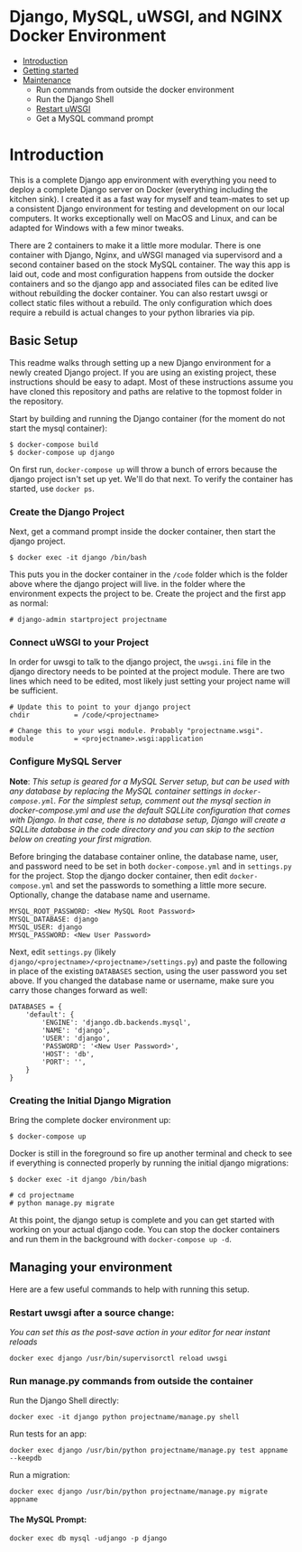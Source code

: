 # Django, MySQL, uWSGI, and NGINX Docker Environment

- [Introduction](#introduction)
- [Getting started](#basic-setup)
- [Maintenance](#managing-your-environment)
  - Run commands from outside the docker environment
  - Run the Django Shell
  - [Restart uWSGI](#restart-uwsgi-after-a-source-change)
  - Get a MySQL command prompt

# Introduction

This is a complete Django app environment with everything you need to deploy a complete Django server on Docker (everything including the kitchen sink). I created it as a fast way for myself and team-mates to set up a consistent Django environment for testing and development on our local computers. It works exceptionally well on MacOS and Linux, and can be adapted for Windows with a few minor tweaks. 

There are 2 containers to make it a little more modular. There is one container with Django, Nginx, and uWSGI managed via supervisord and a second container based on the stock MySQL container. The way this app is laid out, code and most configuration happens from outside the docker containers and so the django app and associated files can be edited live without rebuilding the docker container. You can also restart uwsgi or collect static files without a rebuild. The only configuration which does require a rebuild is actual changes to your python libraries via pip. 

## Basic Setup

This readme walks through setting up a new Django environment for a newly created Django project. If you are using an existing project, these instructions should be easy to adapt. Most of these instructions assume you have cloned this repository and paths are relative to the topmost folder in the repository. 

Start by building and running the Django container (for the moment do not start the mysql container):
    
    $ docker-compose build
    $ docker-compose up django

On first run, `docker-compose up` will throw a bunch of errors because the django project isn't set up yet. We'll do that next. To verify the container has started, use `docker ps`. 

### Create the Django Project

Next, get a command prompt inside the docker container, then start the django project.

    $ docker exec -it django /bin/bash

This puts you in the docker container in the `/code` folder which is the folder above where the django project will live. in the folder where the environment expects the project to be. Create 
the project and the first app as normal:

    # django-admin startproject projectname

### Connect uWSGI to your Project

In order for uwsgi to talk to the django project, the `uwsgi.ini` file in the django directory needs to be pointed at the project module. There are two lines which need to be edited, most likely just setting your project name will be sufficient.

    # Update this to point to your django project
    chdir           = /code/<projectname>

    # Change this to your wsgi module. Probably "projectname.wsgi".
    module          = <projectname>.wsgi:application

### Configure MySQL Server

**Note**: *This setup is geared for a MySQL Server setup, but can be used with any database by replacing the MySQL container settings in `docker-compose.yml`. For the simplest setup, comment out the mysql section in docker-compose.yml and use the default SQLLite configuration that comes with Django. In that case, there is no database setup, Django will create a SQLLite database in the code directory and you can skip to the section below on creating your first migration.*

Before bringing the database container online, the database name, user, and password need to be set in both `docker-compose.yml` and in `settings.py` for the project. Stop the django docker container, then edit `docker-compose.yml` and set the passwords to something a little more secure. Optionally, change the database name and username.

    MYSQL_ROOT_PASSWORD: <New MySQL Root Password>
    MYSQL_DATABASE: django
    MYSQL_USER: django
    MYSQL_PASSWORD: <New User Password>

Next, edit `settings.py` (likely `django/<projectname>/<projectname>/settings.py`) and paste the following in place of the existing `DATABASES` section, using the user password you set above. If you changed the database name or username, make sure you carry those changes forward as well: 

    DATABASES = {
        'default': {
            'ENGINE': 'django.db.backends.mysql',
            'NAME': 'django',
            'USER': 'django',
            'PASSWORD': '<New User Password>',
            'HOST': 'db',
            'PORT': '',
        }
    }

### Creating the Initial Django Migration

Bring the complete docker environment up:

    $ docker-compose up

Docker is still in the foreground so fire up another terminal and check to see if everything is connected properly by running the initial django migrations:

    $ docker exec -it django /bin/bash

    # cd projectname
    # python manage.py migrate

At this point, the django setup is complete and you can get started with working on your actual django code. You can stop the docker containers and run them in the background with `docker-compose up -d`.

## Managing your environment

Here are a few useful commands to help with running this setup.

### Restart uwsgi after a source change:

*You can set this as the post-save action in your editor for near instant reloads*

    docker exec django /usr/bin/supervisorctl reload uwsgi

### Run manage.py commands from outside the container

Run the Django Shell directly:

    docker exec -it django python projectname/manage.py shell

Run tests for an app:

    docker exec django /usr/bin/python projectname/manage.py test appname --keepdb

Run a migration:

    docker exec django /usr/bin/python projectname/manage.py migrate appname

#### The MySQL Prompt:

    docker exec db mysql -udjango -p django

